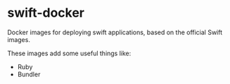 # swift-docker

Docker images for deploying swift applications, based on the official Swift images.

These images add some useful things like:
- Ruby
- Bundler 
